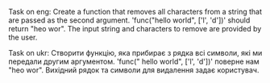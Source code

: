 Task on eng:
Create a function that removes all characters from a string that are passed as the second argument. 'func("hello world", ['l', 'd'])' should return "heo wor". The input string and characters to remove are provided by the user.

Task on ukr: Створити функцію, яка прибирає з рядка всі символи, які ми передали другим аргументом. 'func(" hello world", ['l', 'd'])' поверне нам "heo wor". Вихідний рядок та символи для видалення задає користувач.
